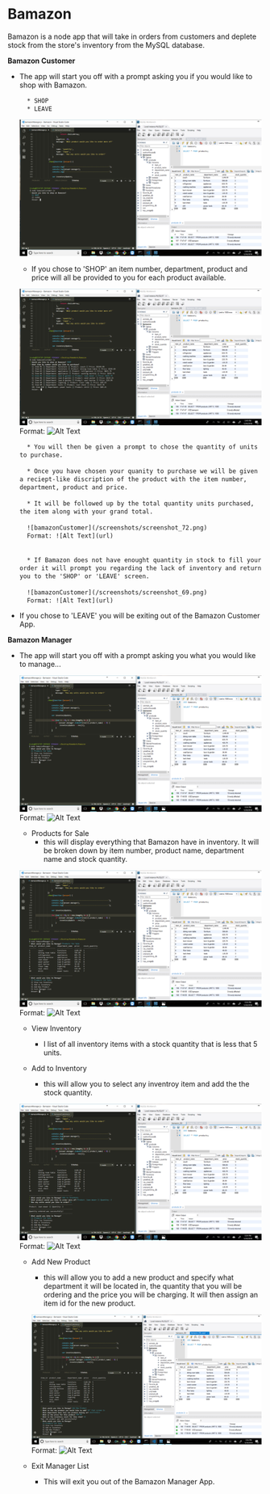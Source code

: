 
# Bamazon

Bamazon is a node app that will take in orders from customers and deplete stock from the store's inventory from the MySQL database.

**Bamazon Customer**

* The app will start you off with a prompt asking you if you would like to shop with Bamazon.

        * SHOP
        * LEAVE


    ![bamazonCustomer](/screenshots/screenshot_65.png)


    * If you chose to 'SHOP' an item number, department, product and price will all be provided to you for each product available.

     ![bamazonCustomer](/screenshots/screenshot_67.png)
        Format: ![Alt Text](url)

        * You will then be given a prompt to chose the quantity of units to purchase.

        * Once you have chosen your quanity to purchase we will be given a reciept-like discription of the product with the item number, department, product and price.

        * It will be followed up by the total quantity units purchased, the item along with your grand total.

        ![bamazonCustomer](/screenshots/screenshot_72.png)
        Format: ![Alt Text](url)


        * If Bamazon does not have enought quantity in stock to fill your order it will prompt you regarding the lack of inventory and return you to the 'SHOP' or 'LEAVE' screen.

        ![bamazonCustomer](/screenshots/screenshot_69.png)
        Format: ![Alt Text](url)


* If you chose to 'LEAVE' you will be exiting out of the Bamazon Customer App.


**Bamazon Manager**

* The app will start you off with a prompt asking you what you would like to manage... 

    ![bamazonCustomer](/screenshots/screenshot_74.png)
    Format: ![Alt Text](url)


    * Products for Sale
        * this will display everything that Bamazon have in inventory. It will be broken down by item number, product name, department name and stock quantity.

    ![bamazonCustomer](/screenshots/screenshot_75.png)
    Format: ![Alt Text](url)


    * View Inventory
        * I list of all inventory items with a stock quantity that is less that 5 units.

    * Add to Inventory
        * this will allow you to select any inventroy item and add the the stock quantity.

    ![bamazonCustomer](/screenshots/screenshot_78.png)
    Format: ![Alt Text](url)


    * Add New Product
        * this will allow you to add a new product and specify what department it will be located in, the quantity that you will be ordering and the price you will be charging. It will then assign an item id for the new product. 

        ![bamazonCustomer](/screenshots/screenshot_84.png)
        Format: ![Alt Text](url)


    * Exit Manager List
        * This will exit you out of the Bamazon Manager App.